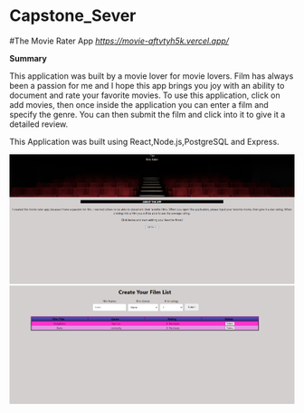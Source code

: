 # Capstone_Sever


#The Movie Rater App
*https://movie-aftvtyh5k.vercel.app/*

**Summary**

This application was built by a movie lover for movie lovers. Film has always been a passion for me and I hope this 
app brings you joy with an ability to document and rate your favorite movies. To use this application, click on add movies, then once inside the application you can enter a film and specify the genre. You can then submit the film and click into it to give it a detailed review. 

This Application was built using React,Node.js,PostgreSQL and Express.


![](serverimg/movie.png)
![](serverimg/movie2.png)



